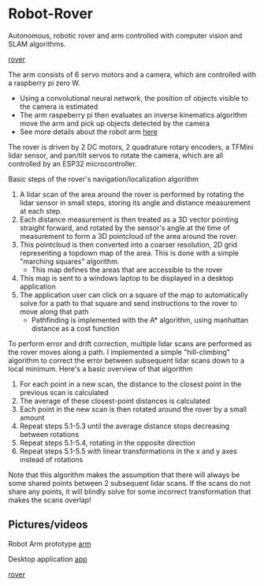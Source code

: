 # Robot-Rover

Autonomous, robotic rover and arm controlled with computer vision and SLAM algorithms.

[rover](pictures/rover.jpg)

The arm consists of 6 servo motors and a camera, which are controlled with a raspberry pi zero W.
- Using a convolutional neural network, the position of objects visible to the camera is estimated
- The arm raspeberry pi then evaluates an inverse kinematics algorithm move the arm and pick up objects detected by the camera  
- See more details about the robot arm [here](https://github.com/abobco/Robot-Arm)

The rover is driven by 2 DC motors, 2 quadrature rotary encoders, a TFMini lidar sensor, and pan/tilt servos to rotate the camera, which are all controlled by an ESP32 microcontroller. 

Basic steps of the rover's navigation/localization algorithm

1. A lidar scan of the area around the rover is performed by rotating the lidar sensor in small steps, storing its angle and distance measurement at each step. 
2. Each distance measurement is then treated as a 3D vector pointing straight forward, and rotated by the sensor's angle at the time of measurement to form a 3D pointcloud of the area around the rover.
3. This pointcloud is then converted into a coarser resolution, 2D grid representing a topdown map of the area. This is done with a simple "marching squares" algorithm. 
    - This map defines the areas that are accessible to the rover
4. This map is sent to a windows laptop to be displayed in a desktop application 
5. The application user can click on a square of the map to automatically solve for a path to that square and send instructions to the rover to move along that path
    - Pathfinding is implemented with the A* algorithm, using manhattan distance as a cost function

To perform error and drift correction, multiple lidar scans are performed as the rover moves along a path. I implemented a simple "hill-climbing" algorithm to correct the error between subsequent lidar scans down to a local minimum. Here's a basic overview of that algorithm

1. For each point in a new scan, the distance to the closest point in the previous scan is calculated
2. The average of these closest-point distances is calculated
3. Each point in the new scan is then rotated around the rover by a small amount 
4.  Repeat steps 5.1-5.3 until the average distance stops decreasing between rotations
5.  Repeat steps 5.1-5.4, rotating in the opposite direction 
6.  Repeat steps 5.1-5.5 with linear transformations in the x and y axes instead of rotations

Note that this algorithm makes the assumption that there will always be some shared points between 2 subsequent lidar scans. If the scans do not share any points, it will blindly solve for some incorrect transformation that makes the scans overlap!

## Pictures/videos

Robot Arm prototype
[arm](pictures/arm.gif)

Desktop application
[app](pictures/app.PNG)

[rover](pictures/app_rover.jpg)


